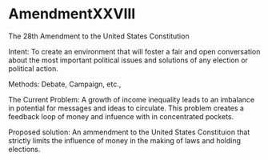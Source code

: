 # AmendmentXXVIII
The 28th Amendment to the United States Constitution

Intent: To create an environment that will foster a fair and open conversation about the most important political issues and solutions of any election or political action. 

Methods: Debate, Campaign, etc.,

The Current Problem: A growth of income inequality leads to an imbalance in potential for messages and ideas to circulate. This problem creates a feedback loop of money and infuence with in concentrated pockets.  

Proposed solution: An ammendment to the United States Constituion that strictly limits the influence of money in the making of laws and holding elections. 
